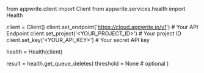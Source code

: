 from appwrite.client import Client
from appwrite.services.health import Health

client = Client()
client.set_endpoint('https://cloud.appwrite.io/v1') # Your API Endpoint
client.set_project('<YOUR_PROJECT_ID>') # Your project ID
client.set_key('<YOUR_API_KEY>') # Your secret API key

health = Health(client)

result = health.get_queue_deletes(
    threshold = None # optional
)

